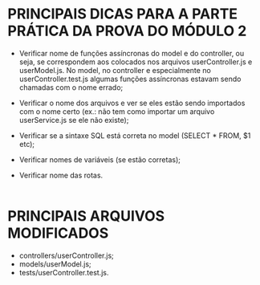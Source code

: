 # PRINCIPAIS DICAS PARA A PARTE PRÁTICA DA PROVA DO MÓDULO 2
- Verificar nome de funções assíncronas do model e do controller, ou seja, se correspondem aos colocados nos arquivos userController.js e userModel.js. No model, no controller e especialmente no userController.test.js algumas funções assíncronas estavam sendo chamadas com o nome errado;<br>

- Verificar o nome dos arquivos e ver se eles estão sendo importados com o nome certo (ex.: não tem como importar um arquivo userService.js se ele não existe);

- Verificar se a sintaxe SQL está correta no model (SELECT * FROM, $1 etc);

- Verificar nomes de variáveis (se estão corretas);

- Verificar nome das rotas.
<br> <br>

# PRINCIPAIS ARQUIVOS MODIFICADOS
- controllers/userController.js;
- models/userModel.js;
- tests/userController.test.js.